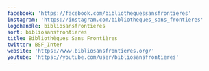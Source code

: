 ```yaml
---
facebook: 'https://facebook.com/bibliothequessansfrontieres'
instagram: 'https://instagram.com/bibliotheques_sans_frontieres'
logohandle: bibliosansfrontieres
sort: bibliosansfrontieres
title: Bibliothèques Sans Frontières
twitter: BSF_Inter
website: 'https://www.bibliosansfrontieres.org/'
youtube: 'https://youtube.com/user/bibliosansfrontieres'
---
```

